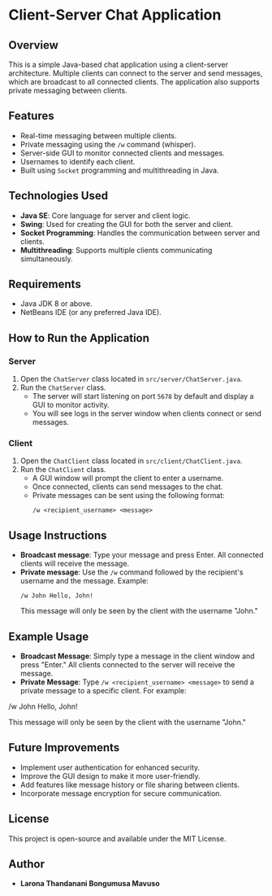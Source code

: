 
# Client-Server Chat Application

## Overview
This is a simple Java-based chat application using a client-server architecture. Multiple clients can connect to the server and send messages, which are broadcast to all connected clients. The application also supports private messaging between clients.

## Features
- Real-time messaging between multiple clients.
- Private messaging using the `/w` command (whisper).
- Server-side GUI to monitor connected clients and messages.
- Usernames to identify each client.
- Built using `Socket` programming and multithreading in Java.

## Technologies Used
- **Java SE**: Core language for server and client logic.
- **Swing**: Used for creating the GUI for both the server and client.
- **Socket Programming**: Handles the communication between server and clients.
- **Multithreading**: Supports multiple clients communicating simultaneously.

## Requirements
- Java JDK 8 or above.
- NetBeans IDE (or any preferred Java IDE).

## How to Run the Application

### Server
1. Open the `ChatServer` class located in `src/server/ChatServer.java`.
2. Run the `ChatServer` class.
   - The server will start listening on port `5678` by default and display a GUI to monitor activity.
   - You will see logs in the server window when clients connect or send messages.

### Client
1. Open the `ChatClient` class located in `src/client/ChatClient.java`.
2. Run the `ChatClient` class.
   - A GUI window will prompt the client to enter a username.
   - Once connected, clients can send messages to the chat.
   - Private messages can be sent using the following format:
     ```
     /w <recipient_username> <message>
     ```

## Usage Instructions
- **Broadcast message**: Type your message and press Enter. All connected clients will receive the message.
- **Private message**: Use the `/w` command followed by the recipient's username and the message. Example:
     ```
     /w John Hello, John!
     ```
     This message will only be seen by the client with the username "John."

## Example Usage
- **Broadcast Message**: Simply type a message in the client window and press "Enter." All clients connected to the server will receive the message.
- **Private Message**: Type `/w <recipient_username> <message>` to send a private message to a specific client. For example:

/w John Hello, John!

This message will only be seen by the client with the username "John."

## Future Improvements
- Implement user authentication for enhanced security.
- Improve the GUI design to make it more user-friendly.
- Add features like message history or file sharing between clients.
- Incorporate message encryption for secure communication.

## License
This project is open-source and available under the MIT License.

## Author
- **Larona Thandanani Bongumusa Mavuso**

